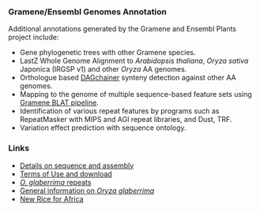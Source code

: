 ### Gramene/Ensembl Genomes Annotation

Additional annotations generated by the Gramene and Ensembl Plants
project include:

-   Gene phylogenetic trees with other Gramene species.
-   LastZ Whole Genome Alignment to *Arabidopsis thaliana*, *Oryza
    sativa* Japonica (IRGSP v1) and other *Oryza* AA genomes.
-   Orthologue based
    [DAGchainer](http://www.ncbi.nlm.nih.gov/pubmed/15247098) synteny
    detection against other AA genomes.
-   Mapping to the genome of multiple sequence-based feature sets using
    [Gramene BLAT
    pipeline](http://docs.gramene.org/Blat_pipeline:_sequence_mapping_analysis).
-   Identification of various repeat features by programs such as
    RepeatMasker with MIPS and AGI repeat libraries, and Dust, TRF.
-   Variation effect prediction with sequence ontology.

### Links

-   [Details on sequence and
    assembly](http://www2.genome.arizona.edu/genomes/rice_glab_genome_announce)
-   [Terms of Use and
    download](http://www2.genome.arizona.edu/genomes/rice_glab_dwnload)
-   [*O. glaberrima*
    repeats](http://ava.genome.arizona.edu:8081/GenomesWeb/home.seam)
-   [General information on *Oryza
    glaberrima*](http://en.wikipedia.org/wiki/Oryza_glaberrima)
-   [New Rice for Africa](http://en.wikipedia.org/wiki/NERICA)
